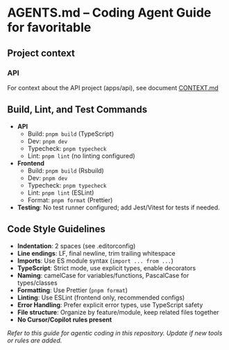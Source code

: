 # AGENTS.md – Coding Agent Guide for favoritable

## Project context

### API

For context about the API project (apps/api), see document [CONTEXT.md](apps/api/docs/CONTEXT.md)

## Build, Lint, and Test Commands

- **API**
  - Build: `pnpm build` (TypeScript)
  - Dev: `pnpm dev`
  - Typecheck: `pnpm typecheck`
  - Lint: `pnpm lint` (no linting configured)
- **Frontend**
  - Build: `pnpm build` (Rsbuild)
  - Dev: `pnpm dev`
  - Typecheck: `pnpm typecheck`
  - Lint: `pnpm lint` (ESLint)
  - Format: `pnpm format` (Prettier)
- **Testing**: No test runner configured; add Jest/Vitest for tests if needed.

## Code Style Guidelines

- **Indentation**: 2 spaces (see .editorconfig)
- **Line endings**: LF, final newline, trim trailing whitespace
- **Imports**: Use ES module syntax (`import ... from ...`)
- **TypeScript**: Strict mode, use explicit types, enable decorators
- **Naming**: camelCase for variables/functions, PascalCase for types/classes
- **Formatting**: Use Prettier (`pnpm format`)
- **Linting**: Use ESLint (frontend only, recommended configs)
- **Error Handling**: Prefer explicit error types, use TypeScript safety
- **File structure**: Organize by feature/module, keep related files together
- **No Cursor/Copilot rules present**

_Refer to this guide for agentic coding in this repository. Update if new tools or rules are added._
